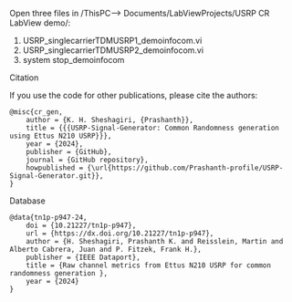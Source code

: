 Open three files in /ThisPC--> Documents/LabViewProjects/USRP CR LabView demo/:
1. USRP_singlecarrierTDMUSRP1_demoinfocom.vi
2. USRP_singlecarrierTDMUSRP2_demoinfocom.vi
3. system stop_demoinfocom

Citation

If you use the code for other publications, please cite the authors:

	@misc{cr_gen,
	    author = {K. H. Sheshagiri, {Prashanth}},
	    title = {{{USRP-Signal-Generator: Common Randomness generation using Ettus N210 USRP}}},
	    year = {2024},
	    publisher = {GitHub},
	    journal = {GitHub repository},
	    howpublished = {\url{https://github.com/Prashanth-profile/USRP-Signal-Generator.git}},
	}

Database

	@data{tn1p-p947-24,
		doi = {10.21227/tn1p-p947},
		url = {https://dx.doi.org/10.21227/tn1p-p947},
		author = {H. Sheshagiri, Prashanth K. and Reisslein, Martin and Alberto Cabrera, Juan and P. Fitzek, Frank H.},
		publisher = {IEEE Dataport},
		title = {Raw channel metrics from Ettus N210 USRP for common randomness generation },
		year = {2024} 
  	}
